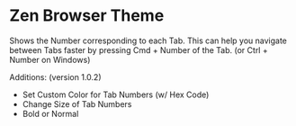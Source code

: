 # Zen Browser Theme

Shows the Number corresponding to each Tab.
This can help you navigate between Tabs faster by pressing Cmd + Number of the Tab. (or Ctrl + Number on Windows)

Additions: (version 1.0.2)

- Set Custom Color for Tab Numbers (w/ Hex Code)
- Change Size of Tab Numbers
- Bold or Normal
